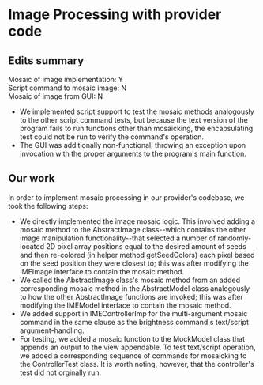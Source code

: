 # Image Processing with provider code
## Edits summary
Mosaic of image implementation: Y<br>
Script command to mosaic image: N<br>
Mosaic of image from GUI: N<br>
- We implemented script support to test the mosaic methods analogously to the other script command tests, but because the text version of the program fails to run functions other than mosaicking, the encapsulating test could not be run to verify the command's operation.
- The GUI was additionally non-functional, throwing an exception upon invocation with the proper arguments to the program's main function.
## Our work
In order to implement mosaic processing in our provider's codebase, we took the following steps:
- We directly implemented the image mosaic logic. This involved adding a mosaic method to the AbstractImage class--which contains the other image manipulation functionality--that selected a number of randomly-located 2D pixel array positions equal to the desired amount of seeds and then re-colored (in helper method getSeedColors) each pixel based on the seed position they were closest to; this was after modifying the IMEImage interface to contain the mosaic method.
- We called the AbstractImage class's mosaic method from an added corresponding mosaic method in the AbstractModel class analogously to how the other AbstractImage functions are invoked; this was after modifying the IMEModel interface to contain the mosaic method.
- We added support in IMEControllerImp for the multi-argument mosaic command in the same clause as the brightness command's text/script argument-handling.
- For testing, we added a mosaic function to the MockModel class that appends an output to the view appendable. To test text/script operation, we added a corresponding sequence of commands for mosaicking to the ControllerTest class. It is worth noting, however, that the controller's test did not orginally run.